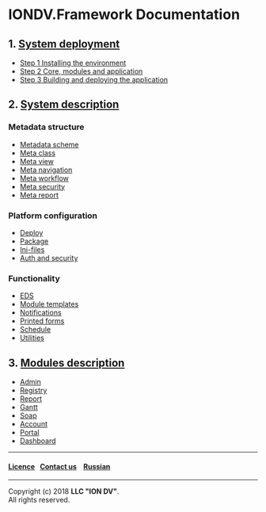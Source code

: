 # IONDV.Framework Documentation

## 1. [System deployment](1_system_deployment)

* [Step 1 Installing the environment](1_system_deployment/step1_installing_environment.md)
* [Step 2 Core, modules and application](1_system_deployment/step2_project_with_modules.md)
* [Step 3 Building and deploying the application](1_system_deployment/step3_building_and_running.md)

## 2. [System description](2_system_description)

### Metadata structure

*  [Metadata scheme](2_system_description/metadata_structure/meta_scheme.md)
*  [Meta class](2_system_description/metadata_structure/meta_class/meta_class_main.md) 
*  [Meta view](2_system_description/metadata_structure/meta_view/meta_view_main.md) 
*  [Meta navigation](2_system_description/metadata_structure/meta_navigation/meta_navigation.md) 
*  [Meta workflow](2_system_description/metadata_structure/meta_workflows/meta_workflows.md) 
*  [Meta security](2_system_description/metadata_structure/meta_security/meta_security.md)
*  [Meta report](2_system_description/metadata_structure/meta_report/meta_report.md)

### Platform configuration

*  [Deploy](2_system_description/platform_configuration/deploy.md)
*  [Package](2_system_description/platform_configuration/package.md)
*  [Ini-files](2_system_description/platform_configuration/ini_files.md)
*  [Auth and security](2_system_description/platform_configuration/auth.md)

### Functionality

*  [EDS](2_system_description/functionality/eds.md)
*  [Module templates](2_system_description/functionality/module_patterns.md)
*  [Notifications](2_system_description/functionality/notifications.md)
*  [Printed forms](2_system_description/functionality/printed_forms.md)
*  [Schedule](2_system_description/functionality/schedule.md)
*  [Utilities](2_system_description/functionality/utilities.md)

## 3. [Modules description](3_modules_description)

*  [Admin](3_modules_description/admin.md)
*  [Registry](3_modules_description/registry.md)
*  [Report](3_modules_description/report.md)
*  [Gantt](3_modules_description/gantt_chart.md)
*  [Soap](3_modules_description/soap.md)
*  [Account](3_modules_description/account.md)
*  [Portal](3_modules_description/portal.md)
*  [Dashboard](3_modules_description/dashboards.md)




--------------------------------------------------------------------------  


 #### [Licence](/LICENSE)&ensp;  [Contact us](https://iondv.com/portal/contacts) &ensp;  [Russian](/docs/ru/index.md)   &ensp;
<div><img src="https://mc.iondv.com/watch/local/docs/framework" style="position:absolute; left:-9999px;" height=1 width=1 alt="iondv metrics"></div>       




--------------------------------------------------------------------------  

Copyright (c) 2018 **LLC "ION DV"**.  
All rights reserved.  

